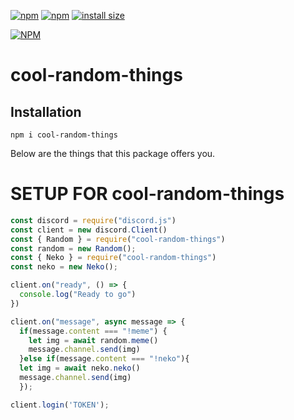 [![npm](https://img.shields.io/npm/v/cool-random-things.svg)](https://www.npmjs.com/package/cool-random-things)
[![npm](https://img.shields.io/npm/dt/cool-random-things.svg?maxAge=3600)](https://www.npmjs.com/package/cool-random-things)
[![install size](https://packagephobia.now.sh/badge?p=cool-random-things)](https://packagephobia.now.sh/result?p=cool-random-things)

[![NPM](https://nodei.co/npm/cool-random-things.png?downloads=true&downloadRank=true&stars=true)](https://nodei.co/npm/cool-random-things/)

# cool-random-things

## Installation
```
npm i cool-random-things
```
Below are the things that this package offers you.
# SETUP FOR cool-random-things

```js
const discord = require("discord.js")
const client = new discord.Client()
const { Random } = require("cool-random-things")
const random = new Random();
const { Neko } = require("cool-random-things")
const neko = new Neko();

client.on("ready", () => {
  console.log("Ready to go")
})

client.on("message", async message => {
  if(message.content === "!meme") {
    let img = await random.meme()
    message.channel.send(img)
  }else if(message.content === "!neko"){
  let img = await neko.neko()
  message.channel.send(img)
  });

client.login('TOKEN');
```
